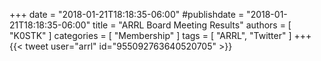 +++
date = "2018-01-21T18:18:35-06:00"
#publishdate = "2018-01-21T18:18:35-06:00"
title = "ARRL Board Meeting Results"
authors = [ "K0STK" ]
categories = [ "Membership" ]
tags = [ "ARRL", "Twitter" ]
+++
{{< tweet user="arrl" id="955092763640520705" >}}
<!--more-->
